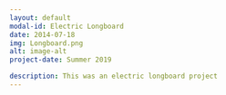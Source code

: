 ```yaml
---
layout: default
modal-id: Electric Longboard
date: 2014-07-18
img: Longboard.png
alt: image-alt
project-date: Summer 2019

description: This was an electric longboard project
---
```

